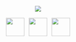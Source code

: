 
<p align='center'>
<a href="https://github.com/gsenra?tab=repositories"><img src="https://user-images.githubusercontent.com/58776467/95668607-a9419680-0b4c-11eb-957e-f7c7d146172f.gif"></a>&nbsp;&nbsp;
<p align='center'>  
<a href="https://www.linkedin.com/in/gabriellasenraaraujo/"><img height ="50" src="https://user-images.githubusercontent.com/58776467/95668238-8cef2b00-0b47-11eb-9bba-9e5669d65f36.png"></a>&nbsp;&nbsp;
<a href="https://www.behance.net/GabriellaSenra"><img height ="50" src="https://user-images.githubusercontent.com/58776467/95668241-8e205800-0b47-11eb-9e2d-089d42c29d98.png"></a>&nbsp;&nbsp;
<a href="https://itch.io/profile/gsenra-a"><img height ="50" src="https://user-images.githubusercontent.com/58776467/95668240-8d87c180-0b47-11eb-8a4d-a7715994d314.png"></a>&nbsp;&nbsp;
</p>
